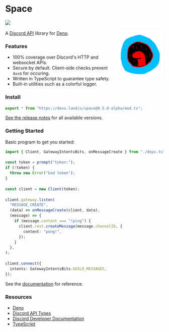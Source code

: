 # Space

[![](https://canary.discord.com/api/guilds/812458966357377067/widget.png)](https://discord.gg/UQuA3EwXCV)

<img align=right src=assets/space_logo.png height=150px>

A [Discord API](https://discord.dev/) library for [Deno](https://deno.land/).

### Features

- 100% coverage over Discord's HTTP and websocket APIs.
- Secure by default. Client-side checks prevent `4xx`s for occuring.
- Written in TypeScript to guarantee type safety.
- Built-in utilities such as a colorful logger.

### Install

```ts
export * from "https://deno.land/x/space@0.5.0-alpha/mod.ts";
```

[See the release notes](RELEASES.md) for all available versions.

### Getting Started

Basic program to get you started:

```ts
import { Client, GatewayIntentsBits, onMessageCreate } from "./deps.ts";

const token = prompt("token:");
if (!token) {
  throw new Error("bad token");
}

const client = new Client(token);

client.gateway.listen(
  "MESSAGE_CREATE",
  (data) => onMessageCreate(client, data),
  (message) => {
    if (message.content === "!ping") {
      client.rest.createMessage(message.channelID, {
        content: "pong!",
      });
    }
  },
);

client.connect({
  intents: GatewayIntentsBits.GUILD_MESSAGES,
});
```

See the
[documentation](https://doc.deno.land/https//deno.land/x/space@0.5.0-alpha/mod.ts)
for reference.

### Resources

- [Deno](https://deno.land/)
- [Discord API Types](https://github.com/discordjs/discord-api-types)
- [Discord Developer Documentation](https://discord.dev/)
- [TypeScript](https://www.typescriptlang.org/)
